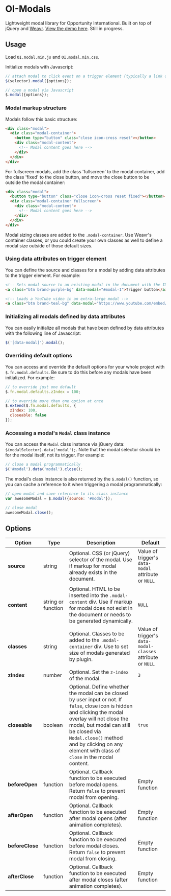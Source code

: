 # OI-Modals
Lightweight modal library for Opportunity International. Built on top of jQuery and [Weavr](http://github.com/OpportunityIntl/Weavr/). [View the demo here](http://opportunityintl.github.io/OI-Modals/). Still in progress. 

## Usage
Load `OI.modal.min.js` and `OI.modal.min.css`.

Initialize modals with Javascript:
```javascript
// attach modal to click event on a trigger element (typically a link or button)
$(selector).modal({options});

// open a modal via Javascript
$.modal({options});
```

### Modal markup structure
Modals follow this basic structure:
```html
<div class="modal">
  <div class="modal-container">
    <button type="button" class="close icon-cross reset"></button>
    <div class="modal-content">
      <!-- Modal content goes here -->
    </div>
  </div>
</div>
```

For fullscreen modals, add the class 'fullscreen' to the modal container, add the class 'fixed' to the close button, and move the close button to be outside the modal container:

```html
<div class="modal">
  <button type="button" class="close icon-cross reset fixed"></button>
  <div class="modal-container fullscreen">
    <div class="modal-content">
      <!-- Modal content goes here -->
    </div>
  </div>
</div>
```

Modal sizing classes are added to the `.modal-container`. Use Weavr's container classes, or you could create your own classes as well to define a modal size outside of those default sizes.

### Using data attributes on trigger element
You can define the source and classes for a modal by adding data attributes to the trigger element. For example:

```html
<!-- Sets modal source to an existing modal in the document with the ID modal-1 -->
<a class="btn brand-purple-bg" data-modal="#modal-1">Trigger button</a>

<!-- Loads a YouTube video in an extra-large modal -->
<a class="btn brand-teal-bg" data-modal="https://www.youtube.com/embed/wJYLQ_e2CjY?rel=0&amp;controls=0&amp;showinfo=0" data-modal-classes="contained-12">Watch this video</a>
```

### Initializing all modals defined by data attributes
You can easily initialize all modals that have been defined by data attributes with the following line of Javascript:

```javascript
$('[data-modal]').modal();
```

### Overriding default options
You can access and override the default options for your whole project with `$.fn.modal.defaults`. Be sure to do this before any modals have been initialized. For example:

```javascript
// to override just one default
$.fn.modal.defaults.zIndex = 100;

// to override more than one option at once
$.extend($.fn.modal.defaults, {
  zIndex: 100,
  closeable: false
});
```

### Accessing a modal's `Modal` class instance
You can access the `Modal` class instance via jQuery data: `$(modalSelector).data('modal');`. Note that the modal selector should be for the modal itself, not its trigger. For example:

```javascript
// close a modal programmatically
$('#modal').data('modal').close();
```

The modal's class instance is also returned by the `$.modal()` function, so you can cache a reference to it when triggering a modal programmatically:

```javascript
// open modal and save reference to its class instance
var awesomeModal = $.modal({source: '#modal'});

// close modal
awesomeModal.close();
```

## Options
Option | Type | Description | Default
----|----|----|----
**source** | string | Optional. CSS (or jQuery) selector of the modal. Use if markup for modal already exists in the document. | Value of trigger's `data-modal` attribute or `NULL`
**content** | string or function | Optional. HTML to be inserted into the `.modal-content` div. Use if markup for modal does not exist in the document or needs to be generated dynamically. | `NULL`
**classes** | string | Optional. Classes to be added to the `.modal-container` div. Use to set size of modals generated by plugin. | Value of trigger's `data-modal-classes` attribute or `NULL`
**zIndex** | number | Optional. Set the `z-index` of the modal. | `3`
**closeable** | boolean | Optional. Define whether the modal can be closed by user input or not. If `false`, close icon is hidden and clicking the modal overlay will not close the modal, but modal can still be closed via `Modal.close()` method and by clicking on any element with class of `close` in the modal content. | `true`
**beforeOpen** | function | Optional. Callback function to be executed before modal opens. Return `false` to prevent modal from opening. | Empty function
**afterOpen** | function| Optional. Callback function to be executed after modal opens (after animation completes). | Empty function
**beforeClose** | function | Optional. Callback function to be executed before modal closes. Return `false` to prevent modal from closing. | Empty function
**afterClose** | function| Optional. Callback function to be executed after modal closes (after animation completes). | Empty function
